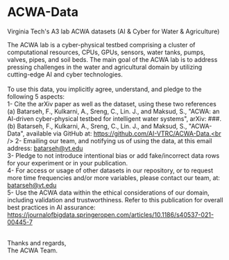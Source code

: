 # ACWA-Data
Virginia Tech's A3 lab ACWA datasets (AI &amp; Cyber for Water &amp; Agriculture)

The ACWA lab is a cyber-physical testbed comprising a cluster of computational resources, CPUs, GPUs, sensors, water tanks, pumps, valves, pipes, and soil beds. The main goal of the ACWA lab is to address pressing challenges in the water and agricultural domain by utilizing cutting-edge AI and cyber technologies.
<br />
<br />
To use this data, you implicitly agree, understand, and pledge to the following 5 aspects: <br />
1- Cite the arXiv paper as well as the dataset, using these two references<br />
(a) Batarseh, F., Kulkarni, A., Sreng, C., Lin. J., and Maksud, S., "ACWA: an AI-driven cyber-physical testbed for intelligent water systems", 	arXiv: ###.<br />
(b) Batarseh, F., Kulkarni, A., Sreng, C., Lin. J., and Maksud, S., "ACWA-Data", available via GitHub at: https://github.com/AI-VTRC/ACWA-Data.<br />
2- Emailing our team, and notifying us of using the data, at this email address: batarseh@vt.edu
<br />3- Pledge to not introduce intentional bias or add fake/incorrect data rows for your experiment or in your publication.
<br/>4- For access or usage of other datasets in our repository, or to request more time frequencies and/or more variables, please contact our team, at: batarseh@vt.edu
<br/>5- Use the ACWA data within the ethical considerations of our domain, including validation and trustworthiness. Refer to this publication for overall best practices in AI assurance:
https://journalofbigdata.springeropen.com/articles/10.1186/s40537-021-00445-7 <br />

<br />
Thanks and regards,<br />
The ACWA Team.<br />
